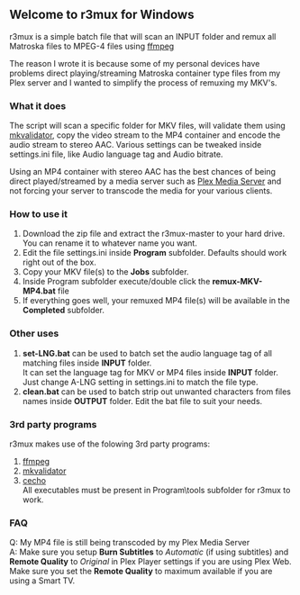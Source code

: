 ## Welcome to r3mux for Windows
r3mux is a simple batch file that will scan an INPUT folder and remux all Matroska files to MPEG-4 files using [ffmpeg](https://ffmpeg.zeranoe.com/builds)

The reason I wrote it is because some of my personal devices have problems direct playing/streaming Matroska container type files from my Plex server and I wanted to simplify the process of remuxing my MKV's.

### What it does

The script will scan a specific folder for MKV files, will validate them using [mkvalidator](https://www.matroska.org/downloads/mkvalidator.html), copy the video stream to the MP4 container and encode the audio stream to stereo AAC. Various settings can be tweaked inside settings.ini file, like Audio language tag and Audio bitrate.


Using an MP4 container with stereo AAC has the best chances of being direct played/streamed by a media server such as [Plex Media Server](https://plex.tv) and not forcing your server to transcode the media for your various clients.

### How to use it
1. Download the zip file and extract the r3mux-master to your hard drive. You can rename it to whatever name you want.  
2. Edit the file settings.ini inside **Program** subfolder. Defaults should work right out of the box.  
3. Copy your MKV file(s) to the **Jobs** subfolder.  
4. Inside Program subfolder execute/double click the **remux-MKV-MP4.bat** file
5. If everything goes well, your remuxed MP4 file(s) will be available in the **Completed** subfolder.  

### Other uses
1. **set-LNG.bat** can be used to batch set the audio language tag of all matching files inside **INPUT** folder.  
It can set the language tag for MKV or MP4 files inside **INPUT** folder. Just change A-LNG setting in settings.ini to match the file type.
2. **clean.bat** can be used to batch strip out unwanted characters from files names inside **OUTPUT** folder. Edit the bat file to suit your needs.

### 3rd party programs
r3mux makes use of the folowing 3rd party programs:
1. [ffmpeg](https://ffmpeg.zeranoe.com/builds)
2. [mkvalidator](https://www.matroska.org/downloads/mkvalidator.html)
3. [cecho](https://www.codeproject.com/Articles/17033/Add-Colors-to-Batch-Files)  
All executables must be present in Program\tools subfolder for r3mux to work.

### FAQ
Q: My MP4 file is still being transcoded by my Plex Media Server  
A: Make sure you setup **Burn Subtitles** to *Automatic* (if using subtitles) and **Remote Quality** to *Original* in Plex Player settings if you are using Plex Web.    
Make sure you set the **Remote Quality** to maximum available if you are using a Smart TV.   
